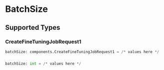 # BatchSize


## Supported Types

### CreateFineTuningJobRequest1

```python
batchSize: components.CreateFineTuningJobRequest1 = /* values here */
```

### 

```python
batchSize: int = /* values here */
```

